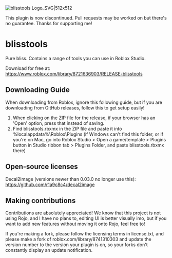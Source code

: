 ![blisstools Logo_SVG|512x512](https://user-images.githubusercontent.com/56035537/223287901-020e8e44-0f4d-4889-8d77-cfbc60e9848f.svg)

This plugin is now discontinued. Pull requests may be worked on but there's no guarantee. Thanks for supporting me!

# blisstools
Pure bliss. Contains a range of tools you can use in Roblox Studio.

Download for free at: https://www.roblox.com/library/8721636903/RELEASE-blisstools

## Downloading Guide

When downloading from Roblox, ignore this following guide, but if you are downloading from GitHub releases, follow this to get setup easily!

1. When clicking on the ZIP file for the release, if your browser has an 'Open' option, press that instead of saving.
2. Find blisstools.rbxmx in the ZIP file and paste it into %localappdata%\Roblox\Plugins (if Windows can't find this folder, or if you're on Mac, go into Roblox Studio > Open a game/template > Plugins button in Studio ribbon tab > Plugins Folder, and paste blisstools.rbxmx there)

## Open-source licenses

Decal2Image (versions newer than 0.03.0 no longer use this): https://github.com/r1a9c8c4/decal2image

## Making contributions

Contributions are absolutely appreciated! We know that this project is not using Rojo, and I have no plans to, editing UI is better visually imo, but if you want to add new features without moving it onto Rojo, feel free to!

If you're making a fork, please follow the licensing terms in license.txt, and please make a fork of roblox.com/library/8741310303 and update the version number to the version your plugin is on, so your forks don't constantly display an update notification.
